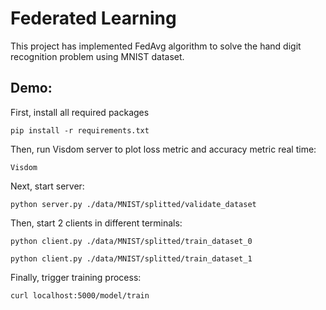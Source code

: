 # Federated Learning

This project has implemented FedAvg algorithm to solve the hand digit recognition problem using MNIST dataset.

## Demo:
First, install all required packages
```
pip install -r requirements.txt
```

Then, run Visdom server to plot loss metric and accuracy metric real time:
```
Visdom
```

Next, start server:
```
python server.py ./data/MNIST/splitted/validate_dataset 
```

Then, start 2 clients in different terminals:
```
python client.py ./data/MNIST/splitted/train_dataset_0
```

```
python client.py ./data/MNIST/splitted/train_dataset_1
```

Finally, trigger training process:
```
curl localhost:5000/model/train
```
